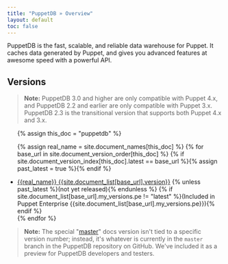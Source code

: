 ```yaml
---
title: "PuppetDB » Overview"
layout: default
toc: false
---
```


PuppetDB is the fast, scalable, and reliable data warehouse for Puppet. It caches data generated by Puppet, and gives you advanced features at awesome speed with a powerful API.

## Versions

> **Note:** PuppetDB 3.0 and higher are only compatible with Puppet 4.x, and PuppetDB 2.2 and earlier are only compatible with Puppet 3.x. PuppetDB 2.3 is the transitional version that supports both Puppet 4.x and 3.x.

<ul>
{% assign this_doc = "puppetdb" %}

{% assign real_name = site.document_names[this_doc] %}
{% for base_url in site.document_version_order[this_doc] %}
{% if site.document_version_index[this_doc].latest == base_url %}{% assign past_latest = true %}{% endif %}
<li>
<a href="{{base_url}}">{{real_name}} {{site.document_list[base_url].version}}</a>
{% unless past_latest %}(not yet released){% endunless %}
{% if site.document_list[base_url].my_versions.pe != "latest" %}(Included in Puppet Enterprise {{site.document_list[base_url].my_versions.pe}}){% endif %}
</li>
{% endfor %}
</ul>

> **Note:** The special "[master](./master)" docs version isn't tied to a specific version number; instead, it's whatever is currently in the `master` branch in the PuppetDB repository on GitHub. We've included it as a preview for PuppetDB developers and testers.
